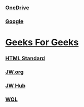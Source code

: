 ###  [OneDrive](https://onedrive.live.com)
###  [Google](https://google.com)
#  [Geeks For Geeks](geeksforgeeks.html)
###  [HTML Standard](https://html.spec.whatwg.org/multipage/)
###  [JW.org](https://jw.org)
###  [JW Hub](https://hub.jw.org)
###  [WOL](https://wol.jw.org)
